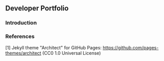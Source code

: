 ## Developer Portfolio

### Introduction

### References

[1] Jekyll theme "Architect" for GitHub Pages: https://github.com/pages-themes/architect (CC0 1.0 Universal License)
